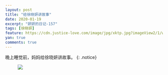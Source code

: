 ```yaml
---
layout: post
title: "给徐晓妍讲故事"
date: 2020-01-19
excerpt: "妍妍的日记-157"
tags: [徐晓妍]
feature: https://cdn.justice-love.com/image/jpg/xktp.jpg?imageView2/1/w/1200/h/500
yan: true
comments: true
---
```

晚上睡觉前，妈妈给徐晓妍讲故事。
{: .notice}
<figure>
    <img src="{{ site.staticUrl }}/yanyan/image/jianggushi.jpg" />
</figure>
